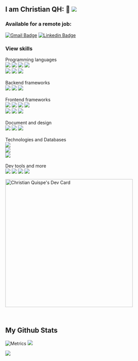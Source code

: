 ## I am Christian QH: 👋 ![](https://komarev.com/ghpvc/?username=your-github-username&color=green)

### Available for a remote job:
[![Gmail Badge](https://img.shields.io/badge/christian.quispeh@gmail.com-c14438?style=flat&logo=Gmail&logoColor=white&link=mailto:christian.quispeh@gmail.com)](mailto:christian.quispeh@gmail.com)
[![Linkedin Badge](https://img.shields.io/badge/-Christian%20QH-0072b1?style=flat&logo=Linkedin&logoColor=white&link=https://linkedin.com/in/oxicode/)](https://linkedin.com/in/oxicode/)
<br>

### View skills

   Programming languages<br>
   <a href="https://github.com/syuilo/aiscript"><img src="https://skillicons.dev/icons?i=aiscript" /></a> <a href="https://www.gnu.org/software/bash/"><img src="https://skillicons.dev/icons?i=bash" /></a> <a href="https://javascript.com"><img src="https://skillicons.dev/icons?i=js" /></a>  <a href="https://nodejs.org/"><img src="https://skillicons.dev/icons?i=nodejs" /></a> <br> <a href="https://www.python.org/"><img src="https://skillicons.dev/icons?i=python" /></a>  <a href="https://www.typescriptlang.org/"><img src="https://skillicons.dev/icons?i=typescript" /></a>
   <img src="https://skillicons.dev/icons?i=deno,php" /><br><br>
   Backend frameworks<br>
   <img src="https://skillicons.dev/icons?i=laravel" /> <img src="https://skillicons.dev/icons?i=nuxtjs" /> <img src="https://skillicons.dev/icons?i=expressjs" />
   <br><br>
   Frontend frameworks<br>
   <img src="https://skillicons.dev/icons?i=tailwind" />
   <img src="https://skillicons.dev/icons?i=react" />
   <a href="https://nextjs.org/"><img src="https://skillicons.dev/icons?i=nextjs" /></a>
   <a href="https://getbootstrap.com/"><img src="https://skillicons.dev/icons?i=bootstrap" /></a> <br> <a href="https://remix.run/"><img src="https://skillicons.dev/icons?i=remix" /></a>  <a href="https://pugjs.org/">
   <img src="https://skillicons.dev/icons?i=pug" /></a> <a href="https://jquery.com/"><img src="https://skillicons.dev/icons?i=jquery" /></a>
   <br><br>
   Document and design<br>
   <a href="https://www.figma.com/"><img src="https://skillicons.dev/icons?i=figma" /></a>  <a href="https://daringfireball.net/projects/markdown/"><img src="https://skillicons.dev/icons?i=markdown" /></a>  <a href="https://www.w3.org/Graphics/SVG/"><img src="https://skillicons.dev/icons?i=svg" /></a><br><br>
   Technologies and Databases<br>
  <img src="https://skillicons.dev/icons?i=docker,azure,aws,mongodb" /> <br>  <a href="https://www.postgresql.org/"> <img src="https://skillicons.dev/icons?i=postgresql,mysql,firebase,redis&perline=4" /></a> <br><a href="https://www.prisma.io/"><img src="https://skillicons.dev/icons?i=prisma" /></a><br><br>
   Dev tools and more<br>
      <a href="https://git-scm.com/"><img src="https://skillicons.dev/icons?i=git" /></a> <a href="https://code.visualstudio.com/"><img src="https://skillicons.dev/icons?i=vscode" /></a> <img src="https://skillicons.dev/icons?i=cloudflare" /> <img src="https://skillicons.dev/icons?i=linux" />
</p>
    <a href="https://app.daily.dev/oxicode" ><img src="https://api.daily.dev/devcards/5a962eaf38fc4f4b9b6299f9824223c0.png?r=85f" width="400" alt="Christian Quispe's Dev Card"/></a>
    </p>
    <br>
</p>


## My Github Stats

![Metrics](https://metrics.lecoq.io/oxicode?template=classic&followup=1&isocalendar=1&stars=1&languages=1&isocalendar.duration=half-year&stars.limit=4&config.timezone=America%2FLima)
![](https://hit.yhype.me/github/profile?user_id=1320709)

![](https://hit.yhype.me/github/profile?user_id=1320709)
